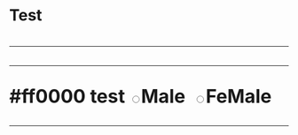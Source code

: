 <style> 128,0,0 <p> <font 128,0,0> hi <font/><p/> </style/
<big> <head> <h1>  Test  <h1/> <head/> <big/>
<hr> <hr/>
#ff0000 test
<input type="radio" name="gndr">Male

  <input type="radio" name="gndr">FeMale
<hr> 
